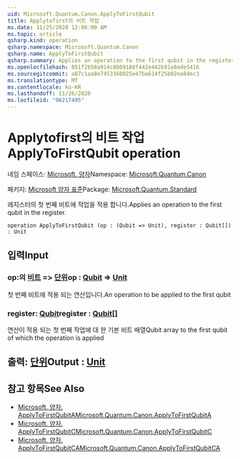 ```yaml
---
uid: Microsoft.Quantum.Canon.ApplyToFirstQubit
title: Applytofirst의 비트 작업
ms.date: 11/25/2020 12:00:00 AM
ms.topic: article
qsharp.kind: operation
qsharp.namespace: Microsoft.Quantum.Canon
qsharp.name: ApplyToFirstQubit
qsharp.summary: Applies an operation to the first qubit in the register.
ms.openlocfilehash: 851f2b58a914c8b09188f442e442b91a8ede5416
ms.sourcegitcommit: a87c1aa8e7453360025e47ba614f25b02ea84ec3
ms.translationtype: MT
ms.contentlocale: ko-KR
ms.lasthandoff: 11/26/2020
ms.locfileid: "96217495"
---
```

# <a name="applytofirstqubit-operation"></a><span data-ttu-id="cd4a1-102">Applytofirst의 비트 작업</span><span class="sxs-lookup"><span data-stu-id="cd4a1-102">ApplyToFirstQubit operation</span></span>

<span data-ttu-id="cd4a1-103">네임 스페이스: [Microsoft. 양자](xref:Microsoft.Quantum.Canon)</span><span class="sxs-lookup"><span data-stu-id="cd4a1-103">Namespace: [Microsoft.Quantum.Canon](xref:Microsoft.Quantum.Canon)</span></span>

<span data-ttu-id="cd4a1-104">패키지: [Microsoft 양자 표준](https://nuget.org/packages/Microsoft.Quantum.Standard)</span><span class="sxs-lookup"><span data-stu-id="cd4a1-104">Package: [Microsoft.Quantum.Standard](https://nuget.org/packages/Microsoft.Quantum.Standard)</span></span>


<span data-ttu-id="cd4a1-105">레지스터의 첫 번째 비트에 작업을 적용 합니다.</span><span class="sxs-lookup"><span data-stu-id="cd4a1-105">Applies an operation to the first qubit in the register.</span></span>

```qsharp
operation ApplyToFirstQubit (op : (Qubit => Unit), register : Qubit[]) : Unit
```


## <a name="input"></a><span data-ttu-id="cd4a1-106">입력</span><span class="sxs-lookup"><span data-stu-id="cd4a1-106">Input</span></span>

### <a name="op--qubit--unit"></a><span data-ttu-id="cd4a1-107">op:의 [비트](xref:microsoft.quantum.lang-ref.qubit) => [단위](xref:microsoft.quantum.lang-ref.unit)</span><span class="sxs-lookup"><span data-stu-id="cd4a1-107">op : [Qubit](xref:microsoft.quantum.lang-ref.qubit) => [Unit](xref:microsoft.quantum.lang-ref.unit)</span></span> 

<span data-ttu-id="cd4a1-108">첫 번째 비트에 적용 되는 연산입니다.</span><span class="sxs-lookup"><span data-stu-id="cd4a1-108">An operation to be applied to the first qubit</span></span>


### <a name="register--qubit"></a><span data-ttu-id="cd4a1-109">register: [Qubit](xref:microsoft.quantum.lang-ref.qubit)</span><span class="sxs-lookup"><span data-stu-id="cd4a1-109">register : [Qubit](xref:microsoft.quantum.lang-ref.qubit)[]</span></span>

<span data-ttu-id="cd4a1-110">연산이 적용 되는 첫 번째 작업에 대 한 기본 비트 배열</span><span class="sxs-lookup"><span data-stu-id="cd4a1-110">Qubit array to the first qubit of which the operation is applied</span></span>



## <a name="output--unit"></a><span data-ttu-id="cd4a1-111">출력: [단위](xref:microsoft.quantum.lang-ref.unit)</span><span class="sxs-lookup"><span data-stu-id="cd4a1-111">Output : [Unit](xref:microsoft.quantum.lang-ref.unit)</span></span>



## <a name="see-also"></a><span data-ttu-id="cd4a1-112">참고 항목</span><span class="sxs-lookup"><span data-stu-id="cd4a1-112">See Also</span></span>

- [<span data-ttu-id="cd4a1-113">Microsoft. 양자. ApplyToFirstQubitA</span><span class="sxs-lookup"><span data-stu-id="cd4a1-113">Microsoft.Quantum.Canon.ApplyToFirstQubitA</span></span>](xref:Microsoft.Quantum.Canon.ApplyToFirstQubitA)
- [<span data-ttu-id="cd4a1-114">Microsoft. 양자. ApplyToFirstQubitC</span><span class="sxs-lookup"><span data-stu-id="cd4a1-114">Microsoft.Quantum.Canon.ApplyToFirstQubitC</span></span>](xref:Microsoft.Quantum.Canon.ApplyToFirstQubitC)
- [<span data-ttu-id="cd4a1-115">Microsoft. 양자. ApplyToFirstQubitCA</span><span class="sxs-lookup"><span data-stu-id="cd4a1-115">Microsoft.Quantum.Canon.ApplyToFirstQubitCA</span></span>](xref:Microsoft.Quantum.Canon.ApplyToFirstQubitCA)
